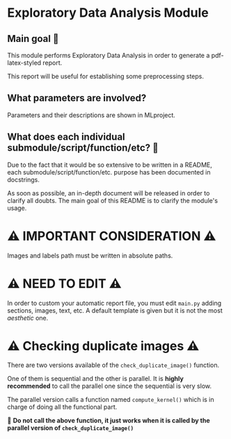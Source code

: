 # Exploratory Data Analysis Module
## Main goal :goal_net:
This module performs Exploratory Data Analysis in order to generate a pdf-latex-styled 
report.

This report will be useful for establishing some preprocessing steps. 

## What parameters are involved? 
Parameters and their descriptions are shown in MLproject.

## What does each individual submodule/script/function/etc? :frowning_person:
Due to the fact that it would be so extensive to be written in a README,
each submodule/script/function/etc. purpose has been documented in docstrings.

As soon as possible, an in-depth document will be released in order to clarify
all doubts. The main goal of this README is to clarify the module's usage.

# :warning: IMPORTANT CONSIDERATION :warning:
Images and labels path must be written in absolute paths. 


# :warning: NEED TO EDIT :warning:
In order to custom your automatic report file, you must edit `main.py`
adding sections, images, text, etc. A default template is given but it
is not the most _aesthetic_ one.

# :warning: Checking duplicate images :warning:
There are two versions available of the `check_duplicate_image()` function.

One of them is sequential and the other is parallel. It is **highly recommended**
to call the parallel one since the sequential is very slow. 

The parallel version calls a function named `compute_kernel()` which is in charge
of doing all the functional part. 

:stop_sign: **Do not call the above function, 
it just works when it is called by the parallel version of `check_duplicate_image()`**